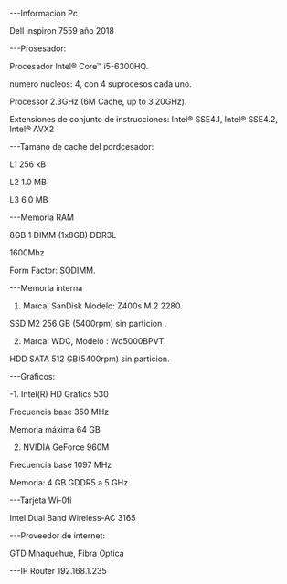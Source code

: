 ---Informacion Pc

Dell inspiron 7559 año 2018


---Prosesador:

Procesador Intel® Core™ i5-6300HQ.

numero nucleos: 4, con 4 suprocesos cada uno.

Processor 2.3GHz (6M Cache, up to 3.20GHz).

Extensiones de conjunto de instrucciones: 
Intel® SSE4.1, Intel® SSE4.2, Intel® AVX2

 ---Tamano de cache del pordcesador:
	
 L1 256 kB
	
 L2 1.0 MB
	
 L3 6.0 MB


---Memoria RAM

8GB 1 DIMM (1x8GB) DDR3L 

1600Mhz

Form Factor: SODIMM.


---Memoria interna

1. Marca: SanDisk  Modelo: Z400s M.2 2280.

 SSD M2  256 GB (5400rpm)  sin particion .

2. Marca: WDC, Modelo : Wd5000BPVT.

 HDD SATA 512 GB(5400rpm) sin particion.


---Graficos:

-1. Intel(R) HD Grafics 530

Frecuencia base	350 MHz

Memoria máxima	64 GB

2. NVIDIA GeForce 960M

Frecuencia base	1097 MHz

Memoria:	4 GB GDDR5 a 5 GHz


---Tarjeta Wi-0fi

Intel Dual Band Wireless-AC 3165


---Proveedor de internet:

GTD Mnaquehue, Fibra Optica

---IP Router 192.168.1.235



